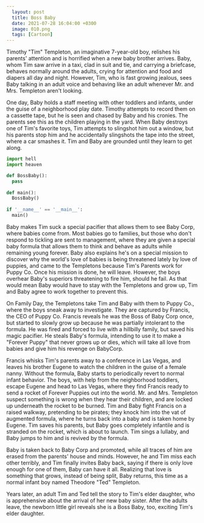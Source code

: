 ```yaml
---
  layout: post
  title: Boss Baby
  date: 2021-07-28 16:04:00 +0300
  image: 010.png
  tags: [Cartoon]
---
```


Timothy "Tim" Templeton, an imaginative 7-year-old boy, relishes his parents' attention and is horrified when a new baby brother arrives. Baby, whom Tim saw arrive in a taxi, clad in suit and tie, and carrying a briefcase, behaves normally around the adults, crying for attention and food and diapers all day and night. However, Tim, who is fast growing jealous, sees Baby talking in an adult voice and behaving like an adult whenever Mr. and Mrs. Templeton aren't looking.

One day, Baby holds a staff meeting with other toddlers and infants, under the guise of a neighborhood play date. Timothy attempts to record them on a cassette tape, but he is seen and chased by Baby and his cronies. The parents see this as the children playing in the yard. When Baby destroys one of Tim's favorite toys, Tim attempts to slingshot him out a window, but his parents stop him and he accidentally slingshots the tape into the street, where a car smashes it. Tim and Baby are grounded until they learn to get along.

```python
import hell
import heaven

def BossBaby():
  pass
  
def main():
  BossBaby()
  
if '__name__' == '__main__':
  main()
```

Baby makes Tim suck a special pacifier that allows them to see Baby Corp, where babies come from. Most babies go to families, but those who don't respond to tickling are sent to management, where they are given a special baby formula that allows them to think and behave as adults while remaining young forever. Baby also explains he's on a special mission to discover why the world's love of babies is being threatened lately by love of puppies, and came to the Templetons because Tim's Parents work for Puppy Co. Once his mission is done, he will leave. However, the boys overhear Baby's superiors threatening to fire him, should he fail. As that would mean Baby would have to stay with the Templetons and grow up, Tim and Baby agree to work together to prevent this.

On Family Day, the Templetons take Tim and Baby with them to Puppy Co., where the boys sneak away to investigate. They are captured by Francis, the CEO of Puppy Co. Francis reveals he was the Boss of Baby Corp once, but started to slowly grow up because he was partially intolerant to the formula. He was fired and forced to live with a hillbilly family, but saved his magic pacifier. He steals Baby's formula, intending to use it to make a "Forever Puppy" that never grows up or dies, which will take all love from babies and give him his revenge on BabyCorp.

Francis whisks Tim's parents away to a conference in Las Vegas, and leaves his brother Eugene to watch the children in the guise of a female nanny. Without the formula, Baby starts to periodically revert to normal infant behavior. The boys, with help from the neighborhood toddlers, escape Eugene and head to Las Vegas, where they find Francis ready to send a rocket of Forever Puppies out into the world. Mr. and Mrs. Templeton suspect something is wrong when they hear their children, and are locked up underneath the rocket to be burned. Tim and Baby fight Francis on a raised walkway, pretending to be pirates; they knock him into the vat of augmented formula, where he turns back into a baby and is taken home by Eugene. Tim saves his parents, but Baby goes completely infantile and is stranded on the rocket, which is about to launch. Tim sings a lullaby, and Baby jumps to him and is revived by the formula.

Baby is taken back to Baby Corp and promoted, while all traces of him are erased from the parents' house and minds. However, he and Tim miss each other terribly, and Tim finally invites Baby back, saying if there is only love enough for one of them, Baby can have it all. Realizing that love is something that grows, instead of being split, Baby returns, this time as a normal infant boy named Theodore "Ted" Templeton.

Years later, an adult Tim and Ted tell the story to Tim's elder daughter, who is apprehensive about the arrival of her new baby sister. After the adults leave, the newborn little girl reveals she is a Boss Baby, too, exciting Tim's elder daughter. 
